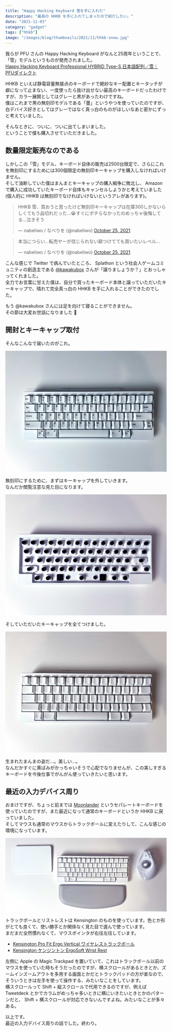 ```yaml
---
title: "Happy Hacking Keyboard 雪を手に入れた"
description: "最高の HHKB を手に入れてしまったので紹介したい。"
date: "2021-11-03"
category: "gadget"
tags: ["hhkb"]
image: "/images/blog/thumbnails/2021/11/hhkb-snow.jpg"
---
```


我らが PFU さんの Happy Hacking Keyboard がなんと25周年ということで、「雪」モデルというものが発売されました。  
[Happy Hacking Keyboard Professional HYBRID Type-S 日本語配列／雪｜PFUダイレクト](https://www.pfu.fujitsu.com/direct/hhkb/detail_pd-kb820ys.html)

HHKB といえば静電容量無接点のキーボードで絶妙なキー配置とキータッチが癖になって止まない、一度使ったら抜け出せない最高のキーボードだったわけですが、カラー展開としてはグレーと黒があったわけですね。  
僕はこれまで黒の無刻印モデルである「墨」というやつを使っていたのですが、白デバイス好きとしてはグレーではなく真っ白のものがほしいなあと密かにずっと考えていました。

そんなときに、ついに、ついに出てしまいました。  
ということで僕も購入させていただきました。

## 数量限定販売なのである

しかしこの「雪」モデル、キーボード自体の販売は2500台限定で、さらにこれを無刻印にするためには300個限定の無刻印キーキャップを購入しなければいけません。  
そして油断していた僕はまんまとキーキャップの購入戦争に敗北し、 Amazon で購入に成功していたキーボード自体もキャンセルしようかと考えていました(個人的に HHKB は無刻印でなければいけないというアレがあります)。

<blockquote class="twitter-tweet"><p lang="ja" dir="ltr">HHKB 雪、買おうと思ったけど無刻印キーキャップは在庫300しかないらしくてもう品切れだった…😭すぐにポチらなかったのめっちゃ後悔してる…泣きそう</p>&mdash; nabeliwo / なべりを (@nabeliwo) <a href="https://twitter.com/nabeliwo/status/1452643467063029767?ref_src=twsrc%5Etfw">October 25, 2021</a></blockquote> <script async src="https://platform.twitter.com/widgets.js" charset="utf-8"></script>

<blockquote class="twitter-tweet"><p lang="ja" dir="ltr">本当につらい…転売ヤーが信じられない額つけてても買いたいレベル…</p>&mdash; nabeliwo / なべりを (@nabeliwo) <a href="https://twitter.com/nabeliwo/status/1452644345127981057?ref_src=twsrc%5Etfw">October 25, 2021</a></blockquote> <script async src="https://platform.twitter.com/widgets.js" charset="utf-8"></script>

こんな感じで Twitter で病んでいたところ、 Splathon という社会人ゲームコミュニティの創造主である [@kawakubox](https://twitter.com/kawakubox) さんが「譲りましょうか？」とおっしゃってくれました。  
全力でお言葉に甘えた僕は、自分で買ったキーボード本体と譲っていただいたキーキャップで、晴れて完全真っ白の HHKB を手に入れることができたのでした。

もう @kawakubox さんには足を向けて寝ることができません。  
その節は大変お世話になりました :pray:

## 開封とキーキャップ取付

そんなこんなで届いたのがこれ。

![HHKB 雪モデル](./01.jpg "HHKB 雪モデル")

無刻印にするために、まずはキーキャップを外していきます。  
なんだか閲覧注意な見た目になります。

![HHKB のキーキャップを全て外した姿](./02.jpg "HHKB のキーキャップを全て外した姿")

そしていただいたキーキャップを全てつけました。

![HHKB 白、無刻印モデル](./03.jpg "HHKB 白、無刻印モデル")

生まれたまんまの姿だ…。美しい…。  
なんだかすぐに黄ばみがかっちゃいそうで心配でなりませんが、この美しすぎるキーボードを今後仕事でがんがん使っていきたいと思います。

## 最近の入力デバイス周り

おまけですが、ちょっと前までは [Moonlander](https://www.zsa.io/moonlander/) というセパレートキーボードを使っていたのですが、また最近になって通常のキーボードというか HHKB に戻っていました。  
そしてマウスも通常のマウスからトラックボールに変えたりして、こんな感じの環境になっています。

![最近の入力デバイス周り](./04.jpg "最近の入力デバイス周り")

トラックボールとリストレストは Kensington のものを使っています。色とか形がとても良くて、使い勝手とか関係なく見た目で選んで使っています。  
まだまだ全然慣れなくて、マウスポインタが右往左往しています。

- [Kensington Pro Fit Ergo Vertical ワイヤレストラックボール](https://www.amazon.co.jp/dp/B08WLQ4MM4)
- [Kensington ケンジントン ErgoSoft Wrist Rest](https://www.amazon.co.jp/dp/B08L94QDJY)

左側に Apple の Magic Trackpad を置いていて、これはトラックボール以前のマウスを使っていた時もそうだったのですが、横スクロールがあるときとか、ズームインズームアウトを多用する画面とかだとトラックパッドの方が楽なので、そういうときは左手を使って操作する、みたいなことをしています。  
横スクロールって Shift + 縦スクロールで代用できるのですが、例えば Tweetdeck とかでカラムがめっちゃ多いときに横にいきたいときとかのパターンだと、 Shift + 横スクロールが対応できないんですよね。みたいなことが多々ある。

以上です。  
最近の入力デバイス周りの話でした。終わり。
